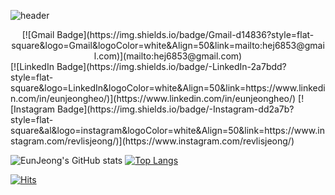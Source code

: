 ![header](https://capsule-render.vercel.app/api?type=waving&height=150&fontAlign=70)

<div align=center>
[![Gmail Badge](https://img.shields.io/badge/Gmail-d14836?style=flat-square&logo=Gmail&logoColor=white&Align=50&link=mailto:hej6853@gmail.com)](mailto:hej6853@gmail.com)
</div>
[![LinkedIn Badge](https://img.shields.io/badge/-LinkedIn-2a7bdd?style=flat-square&logo=LinkedIn&logoColor=white&Align=50&link=https://www.linkedin.com/in/eunjeongheo/)](https://www.linkedin.com/in/eunjeongheo/)
[![Instagram Badge](https://img.shields.io/badge/-Instagram-dd2a7b?style=flat-square&al&logo=instagram&logoColor=white&Align=50&link=https://www.instagram.com/revlisjeong/)](https://www.instagram.com/revlisjeong/)


![EunJeong's GitHub stats](https://github-readme-stats.vercel.app/api?username=hej6853&theme=dracula&show_icons=true)           [![Top Langs](https://github-readme-stats.vercel.app/api/top-langs/?username=hej6853&layout=compact&bg_color=282a36&title_color=ff6e96&text_color=f8f8f2)](https://github.com/anuraghazra/github-readme-stats)





<!---
hej6853/hej6853 is a ✨ special ✨ repository because its `README.md` (this file) appears on your GitHub profile.
You can click the Preview link to take a look at your changes.
--->
[![Hits](https://hits.seeyoufarm.com/api/count/incr/badge.svg?url=https%3A%2F%2Fgithub.com%2Fgjbae1212%2Fhitcounter&count_bg=%23DB9FFF&title_bg=%237A598E&icon=civicrm.svg&fontAlign=70&icon_color=%23E7E7E7&title=hits&edge_flat=false)](https://hits.seeyoufarm.com)

